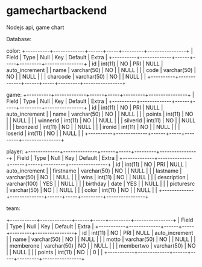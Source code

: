 # gamechartbackend
Nodejs api, game chart

Database:

color:
+----------+-------------+------+-----+---------+----------------+
| Field    | Type        | Null | Key | Default | Extra          |
+----------+-------------+------+-----+---------+----------------+
| id       | int(11)     | NO   | PRI | NULL    | auto_increment |
| name     | varchar(50) | NO   |     | NULL    |                |
| code     | varchar(50) | NO   |     | NULL    |                |
| charcode | varchar(50) | NO   |     | NULL    |                |
+----------+-------------+------+-----+---------+----------------+

game:
+----------+-------------+------+-----+---------+----------------+
| Field    | Type        | Null | Key | Default | Extra          |
+----------+-------------+------+-----+---------+----------------+
| id       | int(11)     | NO   | PRI | NULL    | auto_increment |
| name     | varchar(50) | NO   |     | NULL    |                |
| points   | int(11)     | NO   |     | NULL    |                |
| winnerid | int(11)     | NO   |     | NULL    |                |
| silverid | int(11)     | NO   |     | NULL    |                |
| bronzeid | int(11)     | NO   |     | NULL    |                |
| ironid   | int(11)     | NO   |     | NULL    |                |
| loserid  | int(11)     | NO   |     | NULL    |                |
+----------+-------------+------+-----+---------+----------------+

player:
+-------------+--------------+------+-----+---------+----------------+
| Field       | Type         | Null | Key | Default | Extra          |
+-------------+--------------+------+-----+---------+----------------+
| id          | int(11)      | NO   | PRI | NULL    | auto_increment |
| firstname   | varchar(50)  | NO   |     | NULL    |                |
| lastname    | varchar(50)  | NO   |     | NULL    |                |
| wins        | int(11)      | NO   |     | NULL    |                |
| description | varchar(100) | YES  |     | NULL    |                |
| birthday    | date         | YES  |     | NULL    |                |
| picturesrc  | varchar(50)  | NO   |     | NULL    |                |
| color       | int(11)      | NO   |     | NULL    |                |
+-------------+--------------+------+-----+---------+----------------+

team:

+-----------+-------------+------+-----+---------+----------------+
| Field     | Type        | Null | Key | Default | Extra          |
+-----------+-------------+------+-----+---------+----------------+
| id        | int(11)     | NO   | PRI | NULL    | auto_increment |
| name      | varchar(50) | NO   |     | NULL    |                |
| motto     | varchar(50) | NO   |     | NULL    |                |
| memberone | varchar(50) | NO   |     | NULL    |                |
| membertwo | varchar(50) | NO   |     | NULL    |                |
| points    | int(11)     | NO   |     | 0       |                |
+-----------+-------------+------+-----+---------+----------------+
